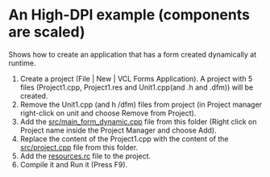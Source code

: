 # An High-DPI example (components are scaled)

Shows how to create an application that has a form created dynamically at runtime.

1. Create a project (File | New | VCL Forms Application). A project with 5 files (Project1.cpp, Project1.res and Unit1.cpp(and .h and .dfm)) will be created.
2. Remove the Unit1.cpp (and h /dfm) files from project (in Project manager right-click on unit and choose Remove from Project).
3. Add the [src/main_form_dynamic.cpp](main_form_dynamic.cpp) file from this folder (Right click on Project name inside the Project Manager and choose Add).
4. Replace the content of the Project1.cpp with the content of the [src/project.cpp](project.cpp) file from this folder.
5. Add the [resources.rc](resources.rc) file to the project.
6. Compile it and Run it (Press F9).